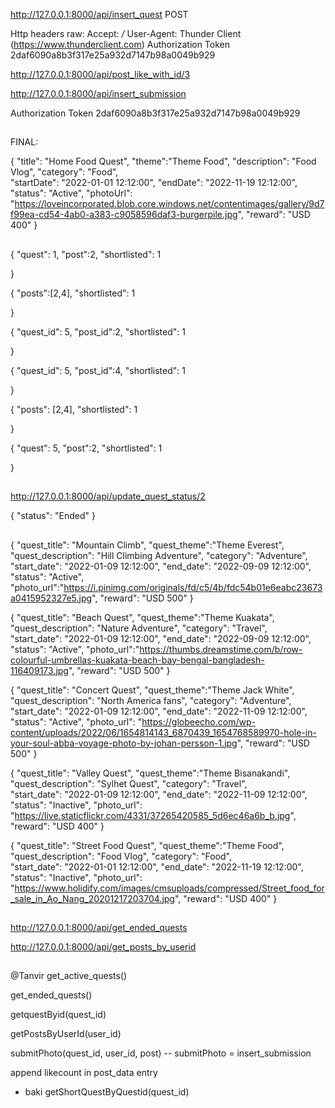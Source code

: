 http://127.0.0.1:8000/api/insert_quest
POST

Http headers raw: 
Accept: */*
User-Agent: Thunder Client (https://www.thunderclient.com)
Authorization Token 2daf6090a8b3f317e25a932d7147b98a0049b929


http://127.0.0.1:8000/api/post_like_with_id/3 

http://127.0.0.1:8000/api/insert_submission

Authorization
Token 2daf6090a8b3f317e25a932d7147b98a0049b929

##

FINAL: 

{
    "title": "Home Food Quest",
    "theme":"Theme Food",
    "description": "Food Vlog",
    "category": "Food",    
    "startDate": "2022-01-01 12:12:00",
    "endDate": "2022-11-19 12:12:00",
    "status": "Active",
    "photoUrl": "https://loveincorporated.blob.core.windows.net/contentimages/gallery/9d7f99ea-cd54-4ab0-a383-c9058596daf3-burgerpile.jpg",
    "reward": "USD 400"
}



##

{
    "quest": 1,
    "post":2,
    "shortlisted": 1

}

{
    "posts":[2,4],
    "shortlisted": 1

}

{
    "quest_id": 5,
    "post_id":2,
    "shortlisted": 1

}

{
    "quest_id": 5,
    "post_id":4,
    "shortlisted": 1

}


{
    "posts": [2,4],
    "shortlisted": 1

}


{
    "quest": 5,
    "post":2,
    "shortlisted": 1

}


##
http://127.0.0.1:8000/api/update_quest_status/2


{
    "status": "Ended"
}



##





{
    "quest_title": "Mountain Climb",
    "quest_theme":"Theme Everest",
    "quest_description": "Hill Climbing Adventure",
    "category": "Adventure",    
    "start_date": "2022-01-09 12:12:00",
    "end_date": "2022-09-09 12:12:00",
    "status": "Active",
    "photo_url":"https://i.pinimg.com/originals/fd/c5/4b/fdc54b01e6eabc23673a0415952327e5.jpg",
    "reward": "USD 500"
}







{
    "quest_title": "Beach Quest",
    "quest_theme":"Theme Kuakata",
    "quest_description": "Nature Adventure",
    "category": "Travel",    
    "start_date": "2022-01-09 12:12:00",
    "end_date": "2022-09-09 12:12:00",
    "status": "Active",
    "photo_url":"https://thumbs.dreamstime.com/b/row-colourful-umbrellas-kuakata-beach-bay-bengal-bangladesh-116409173.jpg",
    "reward": "USD 500"
}



{
    "quest_title": "Concert Quest",
    "quest_theme":"Theme Jack White",
    "quest_description": "North America fans",
    "category": "Adventure",    
    "start_date": "2022-01-09 12:12:00",
    "end_date": "2022-11-09 12:12:00",
    "status": "Active",
    "photo_url": "https://globeecho.com/wp-content/uploads/2022/06/1654814143_6870439_1654768589970-hole-in-your-soul-abba-voyage-photo-by-johan-persson-1.jpg",
    "reward": "USD 500"
}



{
    "quest_title": "Valley Quest",
    "quest_theme":"Theme Bisanakandi",
    "quest_description": "Sylhet Quest",
    "category": "Travel",    
    "start_date": "2022-01-09 12:12:00",
    "end_date": "2022-11-09 12:12:00",
    "status": "Inactive",
    "photo_url": "https://live.staticflickr.com/4331/37265420585_5d6ec46a6b_b.jpg",
    "reward": "USD 400"
}



{
    "quest_title": "Street Food Quest",
    "quest_theme":"Theme Food",
    "quest_description": "Food Vlog",
    "category": "Food",    
    "start_date": "2022-01-01 12:12:00",
    "end_date": "2022-11-19 12:12:00",
    "status": "Inactive",
    "photo_url": "https://www.holidify.com/images/cmsuploads/compressed/Street_food_for_sale_in_Ao_Nang_20201217203704.jpg",
    "reward": "USD 400"
}






##

http://127.0.0.1:8000/api/get_ended_quests

http://127.0.0.1:8000/api/get_posts_by_userid




##
@Tanvir 
get_active_quests()

get_ended_quests()

getquestByid(quest_id)



getPostsByUserId(user_id)

submitPhoto(quest_id, user_id, post)
-- submitPhoto = insert_submission

append likecount in post_data entry


* baki 
getShortQuestByQuestid(quest_id)


##
